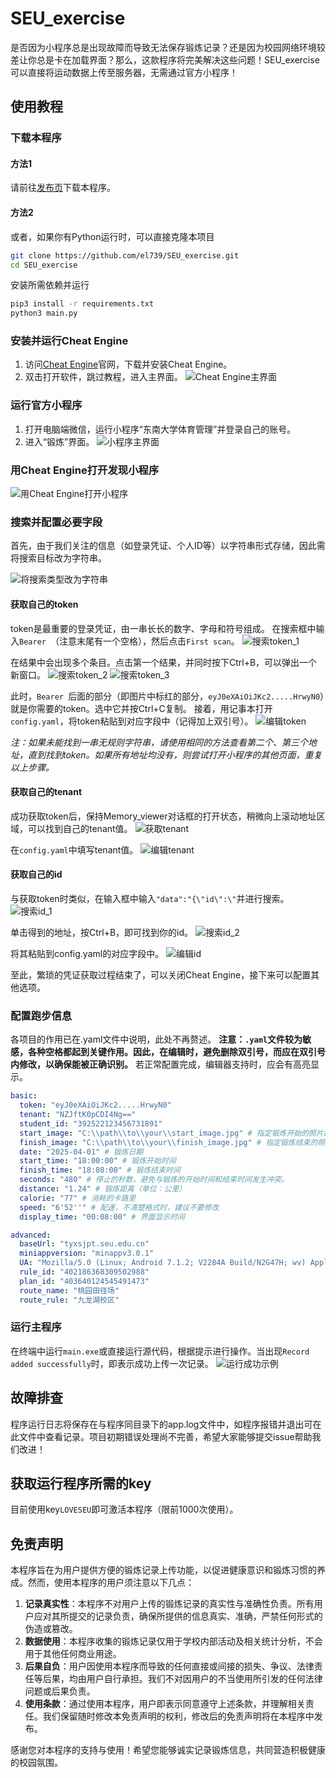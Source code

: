 # SEU_exercise

是否因为小程序总是出现故障而导致无法保存锻炼记录？还是因为校园网络环境较差让你总是卡在加载界面？那么，这款程序将完美解决这些问题！SEU_exercise可以直接将运动数据上传至服务器，无需通过官方小程序！

## 使用教程

### 下载本程序

#### 方法1

请前往[发布页](https://github.com/el739/SEU_exercise/releases)下载本程序。

#### 方法2

或者，如果你有Python运行时，可以直接克隆本项目

```bash
git clone https://github.com/el739/SEU_exercise.git
cd SEU_exercise
```

安装所需依赖并运行

```bash
pip3 install -r requirements.txt
python3 main.py
```

### 安装并运行Cheat Engine

1. 访问[Cheat Engine](https://www.cheatengine.org/)官网，下载并安装Cheat Engine。
2. 双击打开软件，跳过教程，进入主界面。
   ![Cheat Engine主界面](files/cheat_engine_main_menu.png)

### 运行官方小程序

1. 打开电脑端微信，运行小程序“东南大学体育管理”并登录自己的账号。
2. 进入“锻炼”界面。
   ![小程序主界面](files/miniapp_main_menu.png)

### 用Cheat Engine打开发现小程序

![用Cheat Engine打开小程序](files/choose_process.png)

### 搜索并配置必要字段

首先，由于我们关注的信息（如登录凭证、个人ID等）以字符串形式存储，因此需将搜索目标改为字符串。

![将搜索类型改为字符串](files/search_string.png)

#### 获取自己的token

token是最重要的登录凭证，由一串长长的数字、字母和符号组成。
在搜索框中输入`Bearer `（注意末尾有一个空格），然后点击`First scan`。
![搜索token_1](files/search_token_1.png)

在结果中会出现多个条目。点击第一个结果，并同时按下Ctrl+B，可以弹出一个新窗口。
![搜索token_2](files/search_token_2.png)
![搜索token_3](files/search_token_3.png)

此时，`Bearer `后面的部分（即图片中标红的部分，`eyJ0eXAiOiJKc2.....HrwyN0`）就是你需要的token。选中它并按Ctrl+C复制。
接着，用记事本打开`config.yaml`，将token粘贴到对应字段中（记得加上双引号）。
![编辑token](files/edit_token.png)

*注：如果未能找到一串无规则字符串，请使用相同的方法查看第二个、第三个地址，直到找到token。如果所有地址均没有，则尝试打开小程序的其他页面，重复以上步骤。*

#### 获取自己的tenant

成功获取token后，保持Memory_viewer对话框的打开状态，稍微向上滚动地址区域，可以找到自己的tenant值。
![获取tenant](files/get_tenant.png)

在`config.yaml`中填写tenant值。
![编辑tenant](files/edit_tenant.png)

#### 获取自己的id

与获取token时类似，在输入框中输入`"data":"{\"id\":\"`并进行搜索。
![搜索id_1](files/search_id_1.png)

单击得到的地址，按Ctrl+B，即可找到你的id。
![搜索id_2](files/search_id_2.png)

将其粘贴到config.yaml的对应字段中。
![编辑id](files/edit_id.png)

至此，繁琐的凭证获取过程结束了，可以关闭Cheat Engine，接下来可以配置其他选项。

### 配置跑步信息

各项目的作用已在.yaml文件中说明，此处不再赘述。
**注意：`.yaml`文件较为敏感，各种空格都起到关键作用。因此，在编辑时，避免删除双引号，而应在双引号内修改，以确保能被正确识别。**
若正常配置完成，编辑器支持时，应会有高亮显示。

```yaml
basic:
  token: "eyJ0eXAiOiJKc2.....HrwyN0"
  tenant: "NZJftK0pCDI4Ng=="
  student_id: "392522123456731891"
  start_image: "C:\\path\\to\\your\\start_image.jpg" # 指定锻炼开始的照片路径，建议大小控制在200KB以内（约200x600）。注意，使用Windows默认反斜杠需进行转义。
  finish_image: "C:\\path\\to\\your\\finish_image.jpg" # 指定锻炼结束的照片路径，规则同上。
  date: "2025-04-01" # 锻炼日期
  start_time: "18:00:00" # 锻炼开始时间
  finish_time: "18:08:00" # 锻炼结束时间
  seconds: "480" # 停止的秒数，避免与锻炼的开始时间和结束时间发生冲突。
  distance: "1.24" # 锻炼距离（单位：公里）
  calorie: "77" # 消耗的卡路里
  speed: "6'52''" # 配速，不清楚格式时，建议不要修改
  display_time: "00:08:00" # 界面显示时间

advanced:
  baseUrl: "tyxsjpt.seu.edu.cn"
  miniappversion: "minappv3.0.1"
  UA: "Mozilla/5.0 (Linux; Android 7.1.2; V2284A Build/N2G47H; wv) AppleWebKit/537.36 (KHTML, like Gecko) Version/4.0 Chrome/116.0.0.0 Mobile Safari/537.36 XWEB/1160253 MMWEBSDK/20240301 MMWEBID/4107 MicroMessenger/8.0.48.2580(0x28003036) WeChat/arm64 Weixin NetType/WIFI Language/zh_CN ABI/arm64 MiniProgramEnv/android"
  rule_id: "402186368309502988"
  plan_id: "403640124545491473"
  route_name: "桃园田径场"
  route_rule: "九龙湖校区"
```

### 运行主程序

在终端中运行`main.exe`或直接运行源代码，根据提示进行操作。当出现`Record added successfully`时，即表示成功上传一次记录。
![运行成功示例](files/save_succeeded.png)

## 故障排查

程序运行日志将保存在与程序同目录下的app.log文件中，如程序报错并退出可在此文件中查看记录。项目初期错误处理尚不完善，希望大家能够提交issue帮助我们改进！

## 获取运行程序所需的key

目前使用key`LOVESEU`即可激活本程序（限前1000次使用）。

## 免责声明

本程序旨在为用户提供方便的锻炼记录上传功能，以促进健康意识和锻炼习惯的养成。然而，使用本程序的用户须注意以下几点：

1. **记录真实性**：本程序不对用户上传的锻炼记录的真实性与准确性负责。所有用户应对其所提交的记录负责，确保所提供的信息真实、准确，严禁任何形式的伪造或篡改。
2. **数据使用**：本程序收集的锻炼记录仅用于学校内部活动及相关统计分析，不会用于其他任何商业用途。
3. **后果自负**：用户因使用本程序而导致的任何直接或间接的损失、争议、法律责任等后果，均由用户自行承担。我们不对因用户的不当使用所引发的任何法律问题或后果负责。
4. **使用条款**：通过使用本程序，用户即表示同意遵守上述条款，并理解相关责任。我们保留随时修改本免责声明的权利，修改后的免责声明将在本程序中发布。

感谢您对本程序的支持与使用！希望您能够诚实记录锻炼信息，共同营造积极健康的校园氛围。
